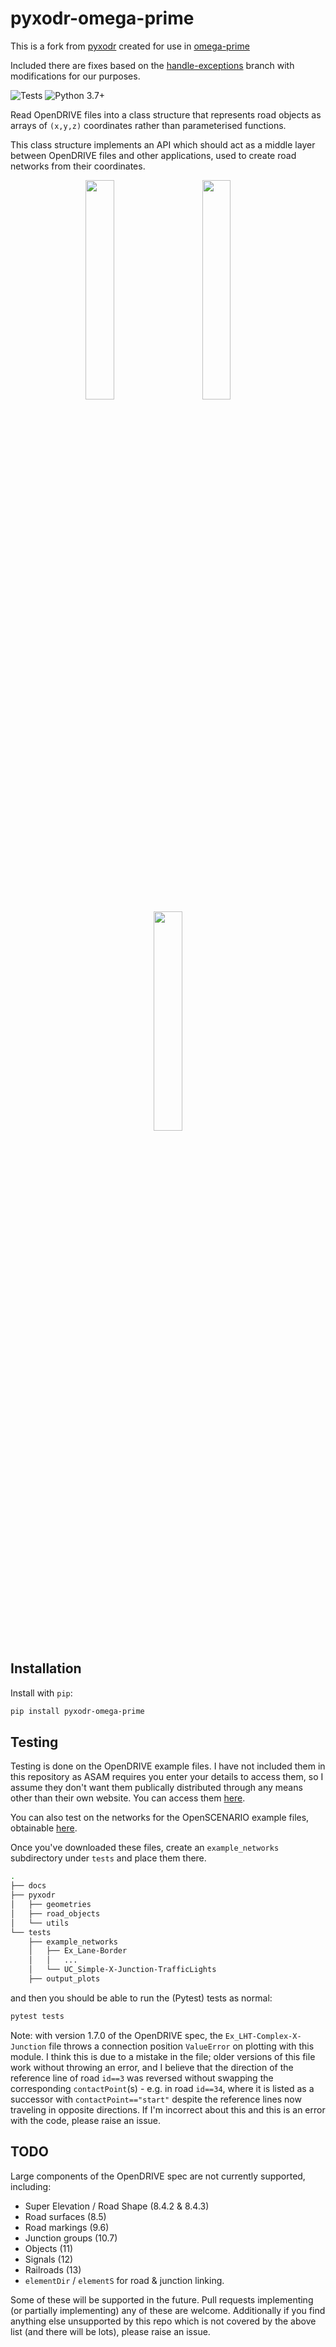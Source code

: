 # pyxodr-omega-prime

This is a fork from [pyxodr](https://github.com/driskai/pyxodr) created for use in [omega-prime](https://github.com/ika-rwth-aachen/omega-prime)

Included there are fixes based on the [handle-exceptions](https://github.com/driskai/pyxodr/tree/handle-exceptions) branch with modifications for our purposes.

![Tests](https://github.com/driskai/pyxodr/actions/workflows/tests.yml/badge.svg)
![Python 3.7+](https://img.shields.io/badge/python-3.7+-brightgreen)

Read OpenDRIVE files into a class structure that represents road objects as arrays of `(x,y,z)` coordinates rather than parameterised functions.

This class structure implements an API which should act as a middle layer between OpenDRIVE files and other applications, used to create road networks from their coordinates.

<p align="center">
<img src="https://raw.githubusercontent.com/driskai/pyxodr/main/docs/source/Ex_LHT-Complex-X-Junction_old_spec.png" width="30%" />
&nbsp; &nbsp; &nbsp; &nbsp;
<img src="https://raw.githubusercontent.com/driskai/pyxodr/main/docs/source/UC_2Lane-RoundAbout-3Arms.png" width="30%" />
&nbsp; &nbsp; &nbsp; &nbsp;
<img src="https://raw.githubusercontent.com/driskai/pyxodr/main/docs/source/UC_Motorway-Exit-Entry-DirectJunction.png" width="30%" />
</p>

## Installation
Install with `pip`:
```bash
pip install pyxodr-omega-prime
```

## Testing

Testing is done on the OpenDRIVE example files. I have not included them in this repository as ASAM requires you enter your details to access them, so I assume they don't want them publically distributed through any means other than their own website. You can access them [here](https://www.asam.net/standards/detail/opendrive/).

You can also test on the networks for the OpenSCENARIO example files, obtainable [here](https://www.asam.net/standards/detail/openscenario/).

Once you've downloaded these files, create an `example_networks` subdirectory under `tests` and place them there.
```bash
.
├── docs
├── pyxodr
│   ├── geometries
│   ├── road_objects
│   └── utils
└── tests
    ├── example_networks
    │   ├── Ex_Lane-Border
    │   │   ...
    │   └── UC_Simple-X-Junction-TrafficLights
    ├── output_plots
```
and then you should be able to run the (Pytest) tests as normal:
```bash
pytest tests
```

Note: with version 1.7.0 of the OpenDRIVE spec, the `Ex_LHT-Complex-X-Junction` file throws a connection position `ValueError` on plotting with this module. I think this is due to a mistake in the file; older versions of this file work without throwing an error, and I believe that the direction of the reference line of road `id==3` was reversed without swapping the corresponding `contactPoint`(s) - e.g. in road `id==34`, where it is listed as a successor with `contactPoint=="start"` despite the reference lines now traveling in opposite directions. If I'm incorrect about this and this is an error with the code, please raise an issue.

## TODO

Large components of the OpenDRIVE spec are not currently supported, including:
- Super Elevation / Road Shape (8.4.2 & 8.4.3)
- Road surfaces (8.5)
- Road markings (9.6)
- Junction groups (10.7)
- Objects (11)
- Signals (12)
- Railroads (13)
- `elementDir` / `elementS` for road & junction linking.

Some of these will be supported in the future. Pull requests implementing (or partially implementing) any of these are welcome. Additionally if you find anything else unsupported by this repo which is not covered by the above list (and there will be lots), please raise an issue.